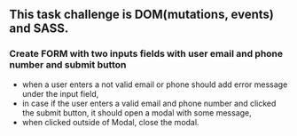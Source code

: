 ## This task challenge is DOM(mutations, events) and SASS.
### Create FORM with two inputs fields with user email and phone number and submit button
- when a user enters a not valid  email or phone should add error message under the input field,
- in case if the user enters  a valid email and phone number and clicked the submit button, it should open a modal with some message,
- when clicked outside of Modal, close the modal. 